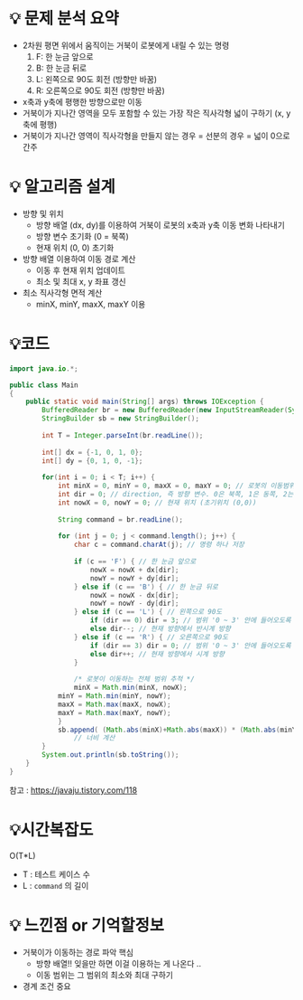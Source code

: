# 💡 **문제 분석 요약**

- 2차원 평면 위에서 움직이는 거북이 로봇에게 내릴 수 있는 명령
    1. F: 한 눈금 앞으로
    2. B: 한 눈금 뒤로
    3. L: 왼쪽으로 90도 회전 (방향만 바꿈)
    4. R: 오른쪽으로 90도 회전 (방향만 바꿈)
- x축과 y축에 평행한 방향으로만 이동
- 거북이가 지나간 영역을 모두 포함할 수 있는 가장 작은 직사각형 넓이 구하기 (x, y축에 평행)
- 거북이가 지나간 영역이 직사각형을 만들지 않는 경우 = 선분의 경우 = 넓이 0으로 간주

# 💡 **알고리즘 설계**

- 방향 및 위치
    - 방향 배열 (dx, dy)를 이용하여 거북이 로봇의 x축과 y축 이동 변화 나타내기
    - 방향 변수 초기화 (0 = 북쪽)
    - 현재 위치 (0, 0) 초기화
- 방향 배열 이용하여 이동 경로 계산
    - 이동 후 현재 위치 업데이트
    - 최소 및 최대 x, y 좌표 갱신
- 최소 직사각형 면적 계산
    - minX, minY, maxX, maxY 이용

# 💡코드

```java
import java.io.*;

public class Main
{
	public static void main(String[] args) throws IOException {
		BufferedReader br = new BufferedReader(new InputStreamReader(System.in));
		StringBuilder sb = new StringBuilder();
		
		int T = Integer.parseInt(br.readLine());
		
		int[] dx = {-1, 0, 1, 0};
		int[] dy = {0, 1, 0, -1};
	
		for(int i = 0; i < T; i++) {
		    int minX = 0, minY = 0, maxX = 0, maxY = 0; // 로봇의 이동범위 계산 위하여
		    int dir = 0; // direction, 즉 방향 변수. 0은 북쪽, 1은 동쪽, 2는 남쪽, 3은 서쪽을 의미
		    int nowX = 0, nowY = 0; // 현재 위치 (초기위치 (0,0))
		    
		    String command = br.readLine();
		    
		    for (int j = 0; j < command.length(); j++) {
		        char c = command.charAt(j); // 명령 하나 저장
		        
		        if (c == 'F') { // 한 눈금 앞으로
		            nowX = nowX + dx[dir];
		            nowY = nowY + dy[dir];
		        } else if (c == 'B') { // 한 눈금 뒤로
		            nowX = nowX - dx[dir];
		            nowY = nowY - dy[dir];
		        } else if (c == 'L') { // 왼쪽으로 90도
		            if (dir == 0) dir = 3; // 범위 '0 ~ 3' 안에 들어오도록
		            else dir--; // 현재 방향에서 반시계 방향
		        } else if (c == 'R') { // 오른쪽으로 90도
		            if (dir == 3) dir = 0; // 범위 '0 ~ 3' 안에 들어오도록
		            else dir++; // 현재 방향에서 시계 방향
		        }
		        
		        /* 로봇이 이동하는 전체 범위 추적 */
		        minX = Math.min(minX, nowX);
            minY = Math.min(minY, nowY);
            maxX = Math.max(maxX, nowX);
            maxY = Math.max(maxY, nowY);
		    }
		    sb.append( (Math.abs(minX)+Math.abs(maxX)) * (Math.abs(minY)+Math.abs(maxY)) + "\n");
				// 너비 계산
		}
		System.out.println(sb.toString());
	}
}
```

참고 : https://javaju.tistory.com/118

# 💡시간복잡도

O(T*L)

- T : 테스트 케이스 수
- L : `command` 의 길이

# 💡 느낀점 or 기억할정보

- 거북이가 이동하는 경로 파악 핵심
    - 방향 배열!! 잊을만 하면 이걸 이용하는 게 나온다 ..
    - 이동 범위는 그 범위의 최소와 최대 구하기
- 경계 조건 중요
